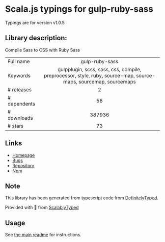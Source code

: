 
# Scala.js typings for gulp-ruby-sass

Typings are for version v1.0.5

## Library description:
Compile Sass to CSS with Ruby Sass

|                    |                 |
| ------------------ | :-------------: |
| Full name          | gulp-ruby-sass |
| Keywords           | gulpplugin, scss, sass, css, compile, preprocessor, style, ruby, source-map, source-maps, sourcemap, sourcemaps |
| # releases         | 2 |
| # dependents       | 58 |
| # downloads        | 387936 |
| # stars            | 73 |

## Links
- [Homepage](https://github.com/sindresorhus/gulp-ruby-sass#readme)
- [Bugs](https://github.com/sindresorhus/gulp-ruby-sass/issues)
- [Repository](https://github.com/sindresorhus/gulp-ruby-sass)
- [Npm](https://www.npmjs.com/package/gulp-ruby-sass)
    


## Note
This library has been generated from typescript code from [DefinitelyTyped](https://definitelytyped.org).

Provided with :purple_heart: from [ScalablyTyped](https://github.com/oyvindberg/ScalablyTyped)

## Usage
See [the main readme](../../readme.md) for instructions.



